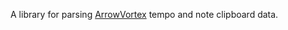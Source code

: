 A library for parsing
[ArrowVortex](https://arrowvortex.ddrnl.com/index.html)
tempo and note clipboard data.
